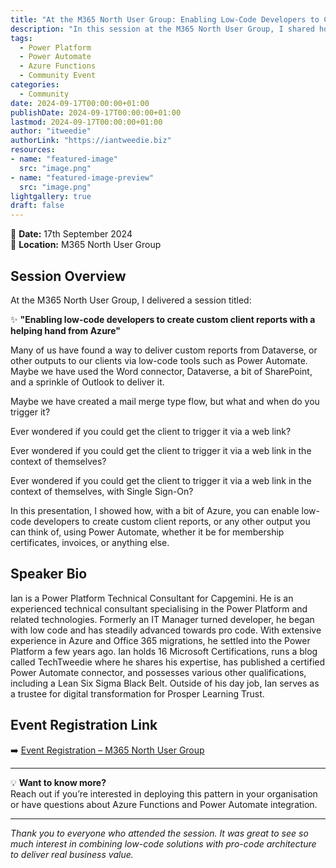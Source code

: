 ```yaml
---
title: "At the M365 North User Group: Enabling Low-Code Developers to Create Custom Client Reports with a Helping Hand from Azure – M365 North User Group"
description: "In this session at the M365 North User Group, I shared how low-code developers can create secure, custom client reports using Power Automate and Azure. Learn about reverse proxy functions, integrating Azure Functions with Power Automate, and deploying the solution in your own environment."
tags:
  - Power Platform
  - Power Automate
  - Azure Functions
  - Community Event
categories:
  - Community
date: 2024-09-17T00:00:00+01:00
publishDate: 2024-09-17T00:00:00+01:00
lastmod: 2024-09-17T00:00:00+01:00
author: "itweedie"
authorLink: "https://iantweedie.biz"
resources:
- name: "featured-image"
  src: "image.png"
- name: "featured-image-preview"
  src: "image.png"
lightgallery: true
draft: false
---
```


📅 **Date:** 17th September 2024  
📍 **Location:** M365 North User Group  

## Session Overview

At the M365 North User Group, I delivered a session titled:

✨ **"Enabling low-code developers to create custom client reports with a helping hand from Azure"**

Many of us have found a way to deliver custom reports from Dataverse, or other outputs to our clients via low-code tools such as Power Automate. Maybe we have used the Word connector, Dataverse, a bit of SharePoint, and a sprinkle of Outlook to deliver it.

Maybe we have created a mail merge type flow, but what and when do you trigger it?

Ever wondered if you could get the client to trigger it via a web link?

Ever wondered if you could get the client to trigger it via a web link in the context of themselves?

Ever wondered if you could get the client to trigger it via a web link in the context of themselves, with Single Sign-On?

In this presentation, I showed how, with a bit of Azure, you can enable low-code developers to create custom client reports, or any other output you can think of, using Power Automate, whether it be for membership certificates, invoices, or anything else.

## Speaker Bio

Ian is a Power Platform Technical Consultant for Capgemini. He is an experienced technical consultant specialising in the Power Platform and related technologies. Formerly an IT Manager turned developer, he began with low code and has steadily advanced towards pro code. With extensive experience in Azure and Office 365 migrations, he settled into the Power Platform a few years ago. Ian holds 16 Microsoft Certifications, runs a blog called TechTweedie where he shares his expertise, has published a certified Power Automate connector, and possesses various other qualifications, including a Lean Six Sigma Black Belt. Outside of his day job, Ian serves as a trustee for digital transformation for Prosper Learning Trust.

## Event Registration Link

➡️ [Event Registration – M365 North User Group](https://www.meetup.com/m365-north/events/302569985/?eventOrigin=group_events_list)

---

💡 **Want to know more?**  
Reach out if you’re interested in deploying this pattern in your organisation or have questions about Azure Functions and Power Automate integration.

---

*Thank you to everyone who attended the session. It was great to see so much interest in combining low-code solutions with pro-code architecture to deliver real business value.*
